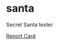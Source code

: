 # santa
Secret Santa texter

[Report Card](<img class="badge" tag="github.com/zsommers/santa" src="/badge/github.com/zsommers/santa">)
